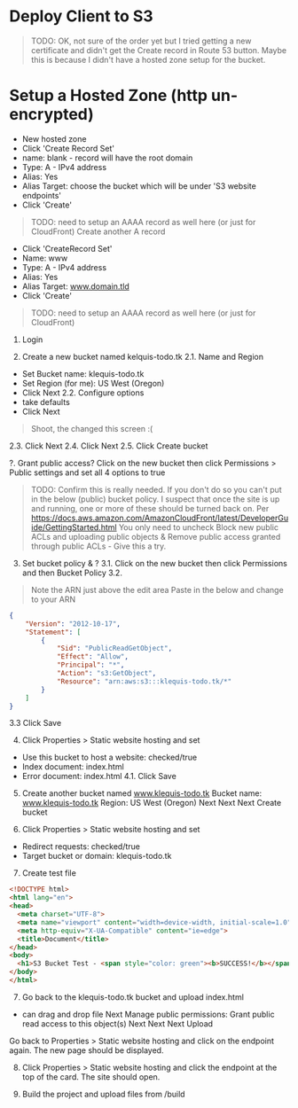 # Deploy Client to S3

>TODO: OK, not sure of the order yet but I tried getting a new certificate and didn't get the Create record in Route 53 button. Maybe this is because I didn't have a hosted zone setup for the bucket.

# Setup a Hosted Zone (http un-encrypted)
- New hosted zone
- Click 'Create Record Set'
- name: blank - record will have the root domain
- Type: A - IPv4 address
- Alias: Yes
- Alias Target: choose the bucket which will be under 'S3 website endpoints'
- Click 'Create'
> TODO: need to setup an AAAA record as well here (or just for CloudFront)
Create another A record
- Click 'CreateRecord Set'
- Name: www
- Type: A - IPv4 address
- Alias: Yes
- Alias Target: www.domain.tld
- Click 'Create'
> TODO: need to setup an AAAA record as well here (or just for CloudFront)











1. Login

2. Create a new bucket named kelquis-todo.tk
2.1. Name and Region
- Set Bucket name: klequis-todo.tk
- Set Region (for me): US West (Oregon)
- Click Next
2.2. Configure options 
- take defaults
- Click Next


> Shoot, the changed this screen :(


2.3. Click Next 
2.4. Click Next
2.5. Click Create bucket

?. Grant public access?
Click on the new bucket then click Permissions > Public settings and set all 4 options to true
> TODO: Confirm this is really needed. If you don't do so you can't put in the below (public) bucket policy. I suspect that once the site is up and running, one or more of these should be turned back on.
> Per https://docs.aws.amazon.com/AmazonCloudFront/latest/DeveloperGuide/GettingStarted.html
> You only need to uncheck Block new public ACLs and uploading public objects & Remove public access granted through public ACLs - Give this a try.




3. Set bucket policy & ?
3.1. Click on the new bucket then click Permissions and then Bucket Policy
3.2. 
> Note the ARN just above the edit area
Paste in the below and change to your ARN
```json
{
    "Version": "2012-10-17",
    "Statement": [
        {
            "Sid": "PublicReadGetObject",
            "Effect": "Allow",
            "Principal": "*",
            "Action": "s3:GetObject",
            "Resource": "arn:aws:s3:::klequis-todo.tk/*"
        }
    ]
}
```
3.3 Click Save

4. Click Properties > Static website hosting and set
- Use this bucket to host a website: checked/true
- Index document: index.html
- Error document: index.html
4.1. Click Save

5. Create another bucket named www.klequis-todo.tk
Bucket name: www.klequis-todo.tk
Region: US West (Oregon)
Next
Next
Next
Create bucket

6. Click Properties > Static website hosting and set
- Redirect requests: checked/true
- Target bucket or domain: klequis-todo.tk
7. Create test file
```html
<!DOCTYPE html>
<html lang="en">
<head>
  <meta charset="UTF-8">
  <meta name="viewport" content="width=device-width, initial-scale=1.0">
  <meta http-equiv="X-UA-Compatible" content="ie=edge">
  <title>Document</title>
</head>
<body>
  <h1>S3 Bucket Test - <span style="color: green"><b>SUCCESS!</b></span></h1>
</body>
</html>
```
7. Go back to the klequis-todo.tk bucket and upload index.html
- can drag and drop file
Next
Manage public permissions: Grant public read access to this object(s)
Next
Next
Next
Upload

Go back to Properties > Static website hosting and click on the endpoint again. The new page should be displayed.


8. Click Properties > Static website hosting and click the endpoint at the top of the card. The site should open.

9. Build the project and upload files from /build

